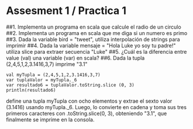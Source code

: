 # Assesment 1 / Practica 1
##1. Implementa un programa en scala que calcule el radio de un circulo
##2. Implementa un programa en scala que me diga si un numero es primo
##3. Dada la variable bird = "tweet", utiliza interpolación de strings para imprimir
##4. Dada la variable mensaje = "Hola Luke yo soy tu padre!" utiliza slice para extraer secuencia "Luke"
##5. ¿Cuál es la diferencia entre value (val) una variable (var) en scala?
##6. Dada la tupla (2,4,5,1,2,3.1416,3,7) imprime "3.1"
```
val myTupla = (2,4,5,1,2,3.1416,3,7)
var tuplaValor = myTupla._6
var resultado6 = tuplaValor.toString.slice (0, 3)
println(resultado6)
```
define una tupla myTupla con ocho elementos y extrae el sexto valor (3.1416) usando myTupla._6. Luego, lo convierte en cadena y toma sus tres primeros caracteres con .toString.slice(0, 3), obteniendo "3.1", que finalmente se imprime en la consola.